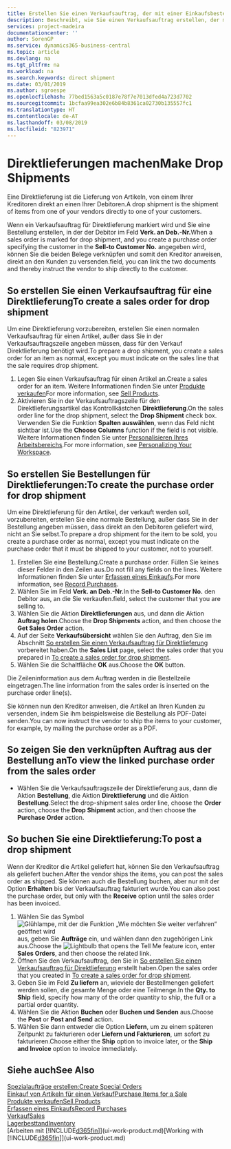 ```yaml
---
title: Erstellen Sie einen Verkaufsauftrag, der mit einer Einkaufsbestellung für eine direkte Lieferung verknüpft ist | Microsoft Docs
description: Beschreibt, wie Sie einen Verkaufsauftrag erstellen, der mit einer Bestellung verknüpft ist, um sicherzustellen, dass die Artikel vom Kreditor direkt an den Debitor versendet werden
services: project-madeira
documentationcenter: ''
author: SorenGP
ms.service: dynamics365-business-central
ms.topic: article
ms.devlang: na
ms.tgt_pltfrm: na
ms.workload: na
ms.search.keywords: direct shipment
ms.date: 03/01/2019
ms.author: sgroespe
ms.openlocfilehash: 77bed1563a5c0187e78f7e7013dfed4a723d7702
ms.sourcegitcommit: 1bcfaa99ea302e6b84b8361ca02730b135557fc1
ms.translationtype: HT
ms.contentlocale: de-AT
ms.lasthandoff: 03/08/2019
ms.locfileid: "823971"
---
```

# <a name="make-drop-shipments"></a><span data-ttu-id="6df67-103">Direktlieferungen machen</span><span class="sxs-lookup"><span data-stu-id="6df67-103">Make Drop Shipments</span></span>
<span data-ttu-id="6df67-104">Eine Direktlieferung ist die Lieferung von Artikeln, von einem Ihrer Kreditoren direkt an einen Ihrer Debitoren.</span><span class="sxs-lookup"><span data-stu-id="6df67-104">A drop shipment is the shipment of items from one of your vendors directly to one of your customers.</span></span>

<span data-ttu-id="6df67-105">Wenn ein Verkaufsauftrag für Direktlieferung markiert wird und Sie eine Bestellung erstellen, in der der Debitor im Feld **Verk. an Deb.-Nr.**</span><span class="sxs-lookup"><span data-stu-id="6df67-105">When a sales order is marked for drop shipment, and you create a purchase order specifying the customer in the **Sell-to Customer No.**</span></span> <span data-ttu-id="6df67-106">angegeben wird, können Sie die beiden Belege verknüpfen und somit den Kreditor anweisen, direkt an den Kunden zu versenden.</span><span class="sxs-lookup"><span data-stu-id="6df67-106">field, you can link the two documents and thereby instruct the vendor to ship directly to the customer.</span></span>

## <a name="to-create-a-sales-order-for-drop-shipment"></a><span data-ttu-id="6df67-107">So erstellen Sie einen Verkaufsauftrag für eine Direktlieferung</span><span class="sxs-lookup"><span data-stu-id="6df67-107">To create a sales order for drop shipment</span></span>
<span data-ttu-id="6df67-108">Um eine Direktlieferung vorzubereiten, erstellen Sie einen normalen Verkaufsauftrag für einen Artikel, außer dass Sie in der Verkaufsauftragszeile angeben müssen, dass für den Verkauf Direktlieferung benötigt wird.</span><span class="sxs-lookup"><span data-stu-id="6df67-108">To prepare a drop shipment, you create a sales order for an item as normal, except you must indicate on the sales line that the sale requires drop shipment.</span></span>

1. <span data-ttu-id="6df67-109">Legen Sie einen Verkaufsauftrag für einen Artikel an.</span><span class="sxs-lookup"><span data-stu-id="6df67-109">Create a sales order for an item.</span></span> <span data-ttu-id="6df67-110">Weitere Informationen finden Sie unter [Produkte verkaufen](sales-how-sell-products.md)</span><span class="sxs-lookup"><span data-stu-id="6df67-110">For more information, see [Sell Products](sales-how-sell-products.md).</span></span>
2. <span data-ttu-id="6df67-111">Aktivieren Sie in der Verkaufsauftragszeile für den Direktlieferungsartikel das Kontrollkästchen **Direktlieferung**.</span><span class="sxs-lookup"><span data-stu-id="6df67-111">On the sales order line for the drop shipment, select the **Drop Shipment** check box.</span></span> <span data-ttu-id="6df67-112">Verwenden Sie die Funktion **Spalten auswählen**, wenn das Feld nicht sichtbar ist.</span><span class="sxs-lookup"><span data-stu-id="6df67-112">Use the **Choose Columns** function if the field is not visible.</span></span> <span data-ttu-id="6df67-113">Weitere Informationen finden Sie unter [Personalisieren Ihres Arbeitsbereichs](ui-personalization-user.md).</span><span class="sxs-lookup"><span data-stu-id="6df67-113">For more information, see [Personalizing Your Workspace](ui-personalization-user.md).</span></span>

## <a name="to-create-the-purchase-order-for-drop-shipment"></a><span data-ttu-id="6df67-114">So erstellen Sie Bestellungen für Direktlieferungen:</span><span class="sxs-lookup"><span data-stu-id="6df67-114">To create the purchase order for drop shipment</span></span>
<span data-ttu-id="6df67-115">Um eine Direktlieferung für den Artikel, der verkauft werden soll, vorzubereiten, erstellen Sie eine normale Bestellung, außer dass Sie in der Bestellung angeben müssen, dass direkt an den Debitoren geliefert wird, nicht an Sie selbst.</span><span class="sxs-lookup"><span data-stu-id="6df67-115">To prepare a drop shipment for the item to be sold, you create a purchase order as normal, except you must indicate on the purchase order that it must be shipped to your customer, not to yourself.</span></span>

1. <span data-ttu-id="6df67-116">Erstellen Sie eine Bestellung.</span><span class="sxs-lookup"><span data-stu-id="6df67-116">Create a purchase order.</span></span> <span data-ttu-id="6df67-117">Füllen Sie keines dieser Felder in den Zeilen aus.</span><span class="sxs-lookup"><span data-stu-id="6df67-117">Do not fill any fields on the lines.</span></span> <span data-ttu-id="6df67-118">Weitere Informationen finden Sie unter [Erfassen eines Einkaufs](purchasing-how-record-purchases.md).</span><span class="sxs-lookup"><span data-stu-id="6df67-118">For more information, see [Record Purchases](purchasing-how-record-purchases.md).</span></span>
2. <span data-ttu-id="6df67-119">Wählen Sie im Feld **Verk. an Deb.-Nr.**</span><span class="sxs-lookup"><span data-stu-id="6df67-119">In the **Sell-to Customer No.**</span></span> <span data-ttu-id="6df67-120">den Debitor aus, an die Sie verkaufen.</span><span class="sxs-lookup"><span data-stu-id="6df67-120">field, select the customer that you are selling to.</span></span>
3. <span data-ttu-id="6df67-121">Wählen Sie die Aktion **Direktlieferungen** aus, und dann die Aktion **Auftrag holen**.</span><span class="sxs-lookup"><span data-stu-id="6df67-121">Choose the **Drop Shipments** action, and then choose the **Get Sales Order** action.</span></span>
4. <span data-ttu-id="6df67-122">Auf der Seite **Verkaufsübersicht** wählen Sie den Auftrag, den Sie im Abschnitt [So erstellen Sie einen Verkaufsauftrag für Direktlieferung](sales-how-drop-shipment.md#to-create-a-sales-order-for-drop-shipment) vorbereitet haben.</span><span class="sxs-lookup"><span data-stu-id="6df67-122">On the **Sales List** page, select the sales order that you prepared in [To create a sales order for drop shipment](sales-how-drop-shipment.md#to-create-a-sales-order-for-drop-shipment).</span></span>
5. <span data-ttu-id="6df67-123">Wählen Sie die Schaltfläche **OK** aus.</span><span class="sxs-lookup"><span data-stu-id="6df67-123">Choose the **OK** button.</span></span>

<span data-ttu-id="6df67-124">Die Zeileninformation aus dem Auftrag werden in die Bestellzeile eingetragen.</span><span class="sxs-lookup"><span data-stu-id="6df67-124">The line information from the sales order is inserted on the purchase order line(s).</span></span>

<span data-ttu-id="6df67-125">Sie können nun den Kreditor anweisen, die Artikel an Ihren Kunden zu versenden, indem Sie ihm beispielsweise die Bestellung als PDF-Datei senden.</span><span class="sxs-lookup"><span data-stu-id="6df67-125">You can now instruct the vendor to ship the items to your customer, for example, by mailing the purchase order as a PDF.</span></span>     

## <a name="to-view-the-linked-purchase-order-from-the-sales-order"></a><span data-ttu-id="6df67-126">So zeigen Sie den verknüpften Auftrag aus der Bestellung an</span><span class="sxs-lookup"><span data-stu-id="6df67-126">To view the linked purchase order from the sales order</span></span>
* <span data-ttu-id="6df67-127">Wählen Sie die Verkaufsauftragszeile der Direktlieferung aus, dann die Aktion **Bestellung**, die Aktion **Direktlieferung** und die Aktion **Bestellung**.</span><span class="sxs-lookup"><span data-stu-id="6df67-127">Select the drop-shipment sales order line, choose the **Order** action, choose the **Drop Shipment** action, and then choose the **Purchase Order** action.</span></span>

## <a name="to-post-a-drop-shipment"></a><span data-ttu-id="6df67-128">So buchen Sie eine Direktlieferung:</span><span class="sxs-lookup"><span data-stu-id="6df67-128">To post a drop shipment</span></span>
<span data-ttu-id="6df67-129">Wenn der Kreditor die Artikel geliefert hat, können Sie den Verkaufsauftrag als geliefert buchen.</span><span class="sxs-lookup"><span data-stu-id="6df67-129">After the vendor ships the items, you can post the sales order as shipped.</span></span> <span data-ttu-id="6df67-130">Sie können auch die Bestellung buchen, aber nur mit der Option **Erhalten** bis der Verkaufsauftrag fakturiert wurde.</span><span class="sxs-lookup"><span data-stu-id="6df67-130">You can also post the purchase order, but only with the **Receive** option until the sales order has been invoiced.</span></span>

1. <span data-ttu-id="6df67-131">Wählen Sie das Symbol ![Glühlampe, mit der die Funktion „Wie möchten Sie weiter verfahren“ geöffnet wird](media/ui-search/search_small.png "Wie möchten Sie weiter verfahren?") aus, geben Sie **Aufträge** ein, und wählen dann den zugehörigen Link aus.</span><span class="sxs-lookup"><span data-stu-id="6df67-131">Choose the ![Lightbulb that opens the Tell Me feature](media/ui-search/search_small.png "Tell me what you want to do") icon, enter **Sales Orders**, and then choose the related link.</span></span>
2. <span data-ttu-id="6df67-132">Öffnen Sie den Verkaufsauftrag, den Sie in [So erstellen Sie einen Verkaufsauftrag für Direktlieferung]() erstellt haben.</span><span class="sxs-lookup"><span data-stu-id="6df67-132">Open the sales order that you created in [To create a sales order for drop shipment]().</span></span>
3. <span data-ttu-id="6df67-133">Geben Sie im Feld **Zu liefern** an, wieviele der Bestellmengen geliefert werden sollen, die gesamte Menge oder eine Teilmenge.</span><span class="sxs-lookup"><span data-stu-id="6df67-133">In the **Qty. to Ship** field, specify how many of the order quantity to ship, the full or a partial order quantity.</span></span>
4. <span data-ttu-id="6df67-134">Wählen Sie die Aktion **Buchen** oder **Buchen und Senden** aus.</span><span class="sxs-lookup"><span data-stu-id="6df67-134">Choose the **Post** or **Post and Send** action.</span></span>
5. <span data-ttu-id="6df67-135">Wählen Sie dann entweder die Option **Liefern**, um zu einem späteren Zeitpunkt zu fakturieren oder **Liefern und Fakturieren**, um sofort zu fakturieren.</span><span class="sxs-lookup"><span data-stu-id="6df67-135">Choose either the **Ship** option to invoice later, or the **Ship and Invoice** option to invoice immediately.</span></span>

## <a name="see-also"></a><span data-ttu-id="6df67-136">Siehe auch</span><span class="sxs-lookup"><span data-stu-id="6df67-136">See Also</span></span>
[<span data-ttu-id="6df67-137">Spezialaufträge erstellen:</span><span class="sxs-lookup"><span data-stu-id="6df67-137">Create Special Orders</span></span>](sales-how-to-create-special-orders.md)  
[<span data-ttu-id="6df67-138">Einkauf von Artikeln für einen Verkauf</span><span class="sxs-lookup"><span data-stu-id="6df67-138">Purchase Items for a Sale</span></span>](purchasing-how-purchase-products-sale.md)  
[<span data-ttu-id="6df67-139">Produkte verkaufen</span><span class="sxs-lookup"><span data-stu-id="6df67-139">Sell Products</span></span>](sales-how-sell-products.md)  
[<span data-ttu-id="6df67-140">Erfassen eines Einkaufs</span><span class="sxs-lookup"><span data-stu-id="6df67-140">Record Purchases</span></span>](purchasing-how-record-purchases.md)  
[<span data-ttu-id="6df67-141">Verkauf</span><span class="sxs-lookup"><span data-stu-id="6df67-141">Sales</span></span>](sales-manage-sales.md)  
[<span data-ttu-id="6df67-142">Lagerbesttand</span><span class="sxs-lookup"><span data-stu-id="6df67-142">Inventory</span></span>](inventory-manage-inventory.md)  
<span data-ttu-id="6df67-143">[Arbeiten mit [!INCLUDE[d365fin](includes/d365fin_md.md)]](ui-work-product.md)</span><span class="sxs-lookup"><span data-stu-id="6df67-143">[Working with [!INCLUDE[d365fin](includes/d365fin_md.md)]](ui-work-product.md)</span></span>
